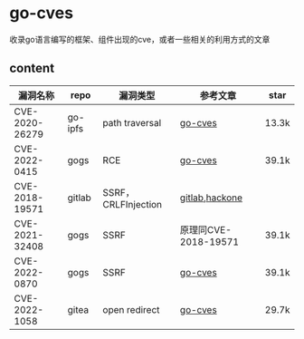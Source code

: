 # go-cves
收录go语言编写的框架、组件出现的cve，或者一些相关的利用方式的文章
## content

| 漏洞名称       | repo    | 漏洞类型            | 参考文章                                                     | star  |
| -------------- | ------- | ------------------- | ------------------------------------------------------------ | ----- |
| CVE-2020-26279 | go-ipfs | path traversal      | [go-cves](CVE-2020-26279/CVE-2020-26279.md)                  | 13.3k |
| CVE-2022-0415  | gogs    | RCE                 | [go-cves](CVE-2022-0415/CVE-2022-0415.md)                    | 39.1k |
| CVE-2018-19571 | gitlab  | SSRF，CRLFInjection | [gitlab](https://gitlab.com/gitlab-org/gitlab/-/issues/8438),[hackone](https://hackerone.com/reports/441090) |       |
| CVE-2021-32408 | gogs    | SSRF                | 原理同CVE-2018-19571                                         | 39.1k |
| CVE-2022-0870  | gogs    | SSRF                | [go-cves](CVE-2022-0415/CVE-2022-0415.md)                    | 39.1k |
| CVE-2022-1058  | gitea   | open redirect       | [go-cves](CVE-2022-1058/CVE-2022-1058.md)                    | 29.7k |

